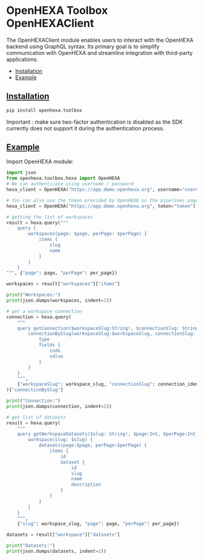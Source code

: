 
# OpenHEXA Toolbox OpenHEXAClient

The OpenHEXAClient module enables users to interact with the OpenHEXA backend using GraphQL syntax. 
Its primary goal is to simplify communication with OpenHEXA and streamline integration with third-party applications.

* [Installation](#installation)
* [Example](#example)


## [Installation](#)

``` sh
pip install openhexa.toolbox
```

Important : make sure two-factor authentication is disabled as the SDK currently does not support 
it during the authentication process.

## [Example](#)

Import OpenHEXA module:

```python
import json
from openhexa.toolbox.hexa import OpenHEXA
# We can authenticate using username / password
hexa_client = OpenHEXA("https://app.demo.openhexa.org", username="username",  password="password")

# You can also use the token provided by OpenHEXA on the pipelines page.
hexa_client = OpenHEXA("https://app.demo.openhexa.org", token="token")

# getting the list of workspaces
result = hexa.query("""
    query {
        workspaces(page: $page, perPage: $perPage) {
            items {
                slug
                name
            }
        }
    }
""", {"page": page, "perPage": per_page})

workspaces = result["workspaces"]["items"]

print("Workspaces:")
print(json.dumps(workspaces, indent=2))

# get a workspace connection 
connection = hexa.query(
    """
    query getConnection($workspaceSlug:String!, $connectionSlug: String!) {
        connectionBySlug(workspaceSlug:$workspaceSlug, connectionSlug: $connectionSlug) {
            type
            fields {
                code
                value
            }
        }
    }
    """,
    {"workspaceSlug": workspace_slug, "connectionSlug": connection_identifier},
)["connectionBySlug"]

print("Connection:")
print(json.dumps(connection, indent=2))

# get list of datasets
result = hexa.query(
    """
    query getWorkspaceDatasets($slug: String!, $page:Int, $perPage:Int) {
        workspace(slug: $slug) {
            datasets(page:$page, perPage:$perPage) {
                items { 
                    id
                    dataset {
                        id
                        slug
                        name
                        description
                    }
                }        
            }
        }
    }
    """,
    {"slug": workspace_slug, "page": page, "perPage": per_page})

datasets = result["workspace"]["datasets"]

print("Datasets:")
print(json.dumps(datasets, indent=2))
```



